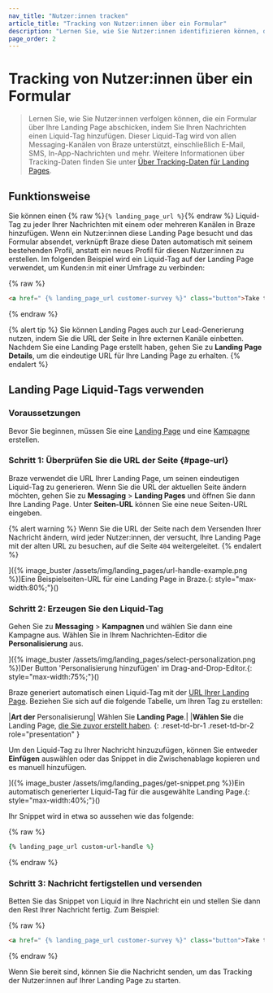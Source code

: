 ```yaml
---
nav_title: "Nutzer:innen tracken"
article_title: "Tracking von Nutzer:innen über ein Formular"
description: "Lernen Sie, wie Sie Nutzer:innen identifizieren können, die ein Formular über Ihre Landing Page abschicken, indem Sie Ihren Nachrichten einen Liquid-Tag hinzufügen."
page_order: 2
---
```


# Tracking von Nutzer:innen über ein Formular

> Lernen Sie, wie Sie Nutzer:innen verfolgen können, die ein Formular über Ihre Landing Page abschicken, indem Sie Ihren Nachrichten einen Liquid-Tag hinzufügen. Dieser Liquid-Tag wird von allen Messaging-Kanälen von Braze unterstützt, einschließlich E-Mail, SMS, In-App-Nachrichten und mehr. Weitere Informationen über Tracking-Daten finden Sie unter [Über Tracking-Daten für Landing Pages]({{site.baseurl}}/user_guide/engagement_tools/landing_pages/about_tracking_data).

## Funktionsweise

Sie können einen {% raw %}`{% landing_page_url %}`{% endraw %} Liquid-Tag zu jeder Ihrer Nachrichten mit einem oder mehreren Kanälen in Braze hinzufügen. Wenn ein Nutzer:innen diese Landing Page besucht und das Formular absendet, verknüpft Braze diese Daten automatisch mit seinem bestehenden Profil, anstatt ein neues Profil für diesen Nutzer:innen zu erstellen. Im folgenden Beispiel wird ein Liquid-Tag auf der Landing Page verwendet, um Kunden:in mit einer Umfrage zu verbinden:

{% raw %}
```html
<a href=" {% landing_page_url customer-survey %}" class="button">Take the Survey!</a>
```
{% endraw %}

{% alert tip %}
Sie können Landing Pages auch zur Lead-Generierung nutzen, indem Sie die URL der Seite in Ihre externen Kanäle einbetten. Nachdem Sie eine Landing Page erstellt haben, gehen Sie zu **Landing Page Details**, um die eindeutige URL für Ihre Landing Page zu erhalten.
{% endalert %}

## Landing Page Liquid-Tags verwenden

### Voraussetzungen

Bevor Sie beginnen, müssen Sie eine [Landing Page]({{site.baseurl}}/user_guide/engagement_tools/landing_pages/creating_pages/) und eine [Kampagne]({{site.baseurl}}/user_guide/engagement_tools/campaigns/building_campaigns/creating_campaign/) erstellen.

### Schritt 1: Überprüfen Sie die URL der Seite {#page-url}

Braze verwendet die URL Ihrer Landing Page, um seinen eindeutigen Liquid-Tag zu generieren. Wenn Sie die URL der aktuellen Seite ändern möchten, gehen Sie zu **Messaging** > **Landing Pages** und öffnen Sie dann Ihre Landing Page. Unter **Seiten-URL** können Sie eine neue Seiten-URL eingeben.

{% alert warning %}
Wenn Sie die URL der Seite nach dem Versenden Ihrer Nachricht ändern, wird jeder Nutzer:innen, der versucht, Ihre Landing Page mit der alten URL zu besuchen, auf die Seite `404` weitergeleitet.
{% endalert %}

]({% image_buster /assets/img/landing_pages/url-handle-example.png %})Eine Beispielseiten-URL für eine Landing Page in Braze.{: style="max-width:80%;"}()

### Schritt 2: Erzeugen Sie den Liquid-Tag

Gehen Sie zu **Messaging** > **Kampagnen** und wählen Sie dann eine Kampagne aus. Wählen Sie in Ihrem Nachrichten-Editor die **Personalisierung** aus.

]({% image_buster /assets/img/landing_pages/select-personalization.png %})Der Button 'Personalisierung hinzufügen' im Drag-and-Drop-Editor.{: style="max-width:75%;"}()

Braze generiert automatisch einen Liquid-Tag mit der [URL Ihrer Landing Page](#page-url). Beziehen Sie sich auf die folgende Tabelle, um Ihren Tag zu erstellen:

\|**Art der** Personalisierung| Wählen Sie **Landing Page**.|
\|**Wählen Sie** die Landing Page, [die Sie zuvor erstellt haben](#prerequisites).
{: .reset-td-br-1 .reset-td-br-2 role="presentation" }

Um den Liquid-Tag zu Ihrer Nachricht hinzuzufügen, können Sie entweder **Einfügen** auswählen oder das Snippet in die Zwischenablage kopieren und es manuell hinzufügen.

]({% image_buster /assets/img/landing_pages/get-snippet.png %})Ein automatisch generierter Liquid-Tag für die ausgewählte Landing Page.{: style="max-width:40%;"}()

Ihr Snippet wird in etwa so aussehen wie das folgende:

{% raw %}
```ruby
{% landing_page_url custom-url-handle %}
```
{% endraw %}

### Schritt 3: Nachricht fertigstellen und versenden

Betten Sie das Snippet von Liquid in Ihre Nachricht ein und stellen Sie dann den Rest Ihrer Nachricht fertig. Zum Beispiel:

{% raw %}
```html
<a href=" {% landing_page_url customer-survey %}" class="button">Take the Survey!</a>
```
{% endraw %}

Wenn Sie bereit sind, können Sie die Nachricht senden, um das Tracking der Nutzer:innen auf Ihrer Landing Page zu starten.

